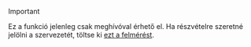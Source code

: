 > [!IMPORTANT]
> Ez a funkció jelenleg csak meghívóval érhető el. Ha részvételre szeretné jelölni a szervezetét, töltse ki [ezt a felmérést](https://aka.ms/ax2012upgrade). 
